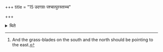 +++
title = "15 उदगग्राः पश्चात्पुरस्ताच्च"

+++

<details><summary>थिते</summary>

15. The grass blades in the west and in the east of the sacred fires should be pointing to the north.[^1]  

[^1]: And the grass-blades on the south and the north should be pointing to the east.
</details>
